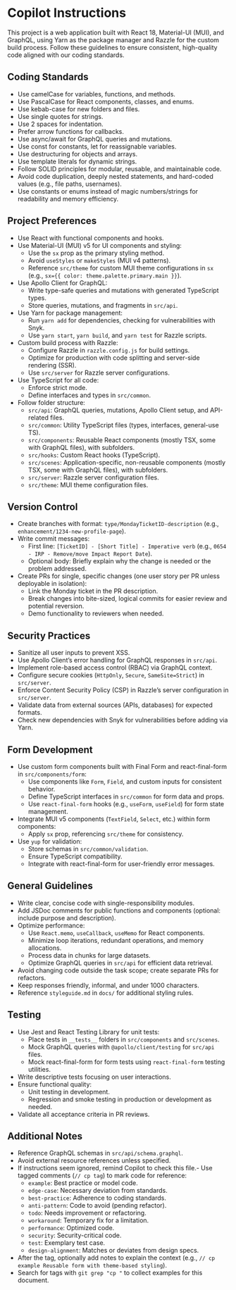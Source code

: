 # Copilot Instructions

This project is a web application built with React 18, Material-UI (MUI), and GraphQL, using Yarn as the package manager and Razzle for the custom build process. Follow these guidelines to ensure consistent, high-quality code aligned with our coding standards.

## Coding Standards

- Use camelCase for variables, functions, and methods.
- Use PascalCase for React components, classes, and enums.
- Use kebab-case for new folders and files.
- Use single quotes for strings.
- Use 2 spaces for indentation.
- Prefer arrow functions for callbacks.
- Use async/await for GraphQL queries and mutations.
- Use const for constants, let for reassignable variables.
- Use destructuring for objects and arrays.
- Use template literals for dynamic strings.
- Follow SOLID principles for modular, reusable, and maintainable code.
- Avoid code duplication, deeply nested statements, and hard-coded values (e.g., file paths, usernames).
- Use constants or enums instead of magic numbers/strings for readability and memory efficiency.

## Project Preferences

- Use React with functional components and hooks.
- Use Material-UI (MUI) v5 for UI components and styling:
  - Use the `sx` prop as the primary styling method.
  - Avoid `useStyles` or `makeStyles` (MUI v4 patterns).
  - Reference `src/theme` for custom MUI theme configurations in `sx` (e.g., `sx={{ color: theme.palette.primary.main }}`).
- Use Apollo Client for GraphQL:
  - Write type-safe queries and mutations with generated TypeScript types.
  - Store queries, mutations, and fragments in `src/api`.
- Use Yarn for package management:
  - Run `yarn add` for dependencies, checking for vulnerabilities with Snyk.
  - Use `yarn start`, `yarn build`, and `yarn test` for Razzle scripts.
- Custom build process with Razzle:
  - Configure Razzle in `razzle.config.js` for build settings.
  - Optimize for production with code splitting and server-side rendering (SSR).
  - Use `src/server` for Razzle server configurations.
- Use TypeScript for all code:
  - Enforce strict mode.
  - Define interfaces and types in `src/common`.
- Follow folder structure:
  - `src/api`: GraphQL queries, mutations, Apollo Client setup, and API-related files.
  - `src/common`: Utility TypeScript files (types, interfaces, general-use TS).
  - `src/components`: Reusable React components (mostly TSX, some with GraphQL files), with subfolders.
  - `src/hooks`: Custom React hooks (TypeScript).
  - `src/scenes`: Application-specific, non-reusable components (mostly TSX, some with GraphQL files), with subfolders.
  - `src/server`: Razzle server configuration files.
  - `src/theme`: MUI theme configuration files.

## Version Control

- Create branches with format: `type/MondayTicketID-description` (e.g., `enhancement/1234-new-profile-page`).
- Write commit messages:
  - First line: `[TicketID] - [Short Title] - Imperative verb` (e.g., `0654 - IRP - Remove/move Impact Report Date`).
  - Optional body: Briefly explain why the change is needed or the problem addressed.
- Create PRs for single, specific changes (one user story per PR unless deployable in isolation):
  - Link the Monday ticket in the PR description.
  - Break changes into bite-sized, logical commits for easier review and potential reversion.
  - Demo functionality to reviewers when needed.

## Security Practices

- Sanitize all user inputs to prevent XSS.
- Use Apollo Client’s error handling for GraphQL responses in `src/api`.
- Implement role-based access control (RBAC) via GraphQL context.
- Configure secure cookies (`HttpOnly`, `Secure`, `SameSite=Strict`) in `src/server`.
- Enforce Content Security Policy (CSP) in Razzle’s server configuration in `src/server`.
- Validate data from external sources (APIs, databases) for expected formats.
- Check new dependencies with Snyk for vulnerabilities before adding via Yarn.

## Form Development

- Use custom form components built with Final Form and react-final-form in `src/components/form`:
  - Use components like `Form`, `Field`, and custom inputs for consistent behavior.
  - Define TypeScript interfaces in `src/common` for form data and props.
  - Use `react-final-form` hooks (e.g., `useForm`, `useField`) for form state management.
- Integrate MUI v5 components (`TextField`, `Select`, etc.) within form components:
  - Apply `sx` prop, referencing `src/theme` for consistency.
- Use `yup` for validation:
  - Store schemas in `src/common/validation`.
  - Ensure TypeScript compatibility.
  - Integrate with react-final-form for user-friendly error messages.

## General Guidelines

- Write clear, concise code with single-responsibility modules.
- Add JSDoc comments for public functions and components (optional: include purpose and description).
- Optimize performance:
  - Use `React.memo`, `useCallback`, `useMemo` for React components.
  - Minimize loop iterations, redundant operations, and memory allocations.
  - Process data in chunks for large datasets.
  - Optimize GraphQL queries in `src/api` for efficient data retrieval.
- Avoid changing code outside the task scope; create separate PRs for refactors.
- Keep responses friendly, informal, and under 1000 characters.
- Reference `styleguide.md` in `docs/` for additional styling rules.

## Testing

- Use Jest and React Testing Library for unit tests:
  - Place tests in `__tests__` folders in `src/components` and `src/scenes`.
  - Mock GraphQL queries with `@apollo/client/testing` for `src/api` files.
  - Mock react-final-form for form tests using `react-final-form` testing utilities.
- Write descriptive tests focusing on user interactions.
- Ensure functional quality:
  - Unit testing in development.
  - Regression and smoke testing in production or development as needed.
- Validate all acceptance criteria in PR reviews.

## Additional Notes

- Reference GraphQL schemas in `src/api/schema.graphql`.
- Avoid external resource references unless specified.
- If instructions seem ignored, remind Copilot to check this file.- Use tagged comments (`// cp tag`) to mark code for reference:
  - `example`: Best practice or model code.
  - `edge-case`: Necessary deviation from standards.
  - `best-practice`: Adherence to coding standards.
  - `anti-pattern`: Code to avoid (pending refactor).
  - `todo`: Needs improvement or refactoring.
  - `workaround`: Temporary fix for a limitation.
  - `performance`: Optimized code.
  - `security`: Security-critical code.
  - `test`: Exemplary test case.
  - `design-alignment`: Matches or deviates from design specs.
- After the tag, optionally add notes to explain the context (e.g., `// cp example Reusable form with theme-based styling`).
- Search for tags with `git grep "cp "` to collect examples for this document.
